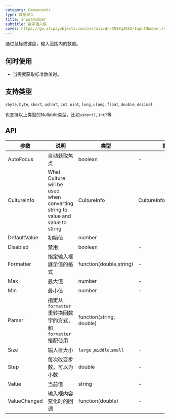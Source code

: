 ```yaml
---
category: Components
type: 数据录入
title: InputNumber
subtitle: 数字输入框
cover: https://gw.alipayobjects.com/zos/alicdn/XOS8qZ0kU/InputNumber.svg
---
```


通过鼠标或键盘，输入范围内的数值。

## 何时使用

- 当需要获取标准数值时。

## 支持类型

`sbyte`, `byte`, `short`, `ushort`, `int`, `uint`, `long`, `ulong`, `float`, `double`, `decimal`

也支持以上类型的Nullable类型，比如`ushort?`, `int?`等

## API

| 参数             | 说明                                         | 类型          | 默认值    |
| ---------------- | -------------------------------------------- | ------------- | --------- |
| AutoFocus | 自动获取焦点                              | boolean        | -         |
| CultureInfo          | What Culture will be used when converting string to value and value to string           | CultureInfo         | CultureInfo.CurrentCulture       |
| DefaultValue            | 初始值           | number         |
| Disabled            |禁用           | boolean         |-       |
| Formatter |指定输入框展示值的格式      | function(double,string)        | -         |
| Max              | 最大值       | number        | -        |
| Min |  	最小值                            | number        | -         |
| Parser | 指定从 `formatter` 里转换回数字的方式，和 `formatter` 搭配使用        | function(string, double)           |
| Size | 	输入框大小                            | `large` ,`middle`,`small`        | -        |
| Step | 每次改变步数，可以为小数                            | double        | -         |
| Value            |当前值 | string  | -         |
| ValueChanged |输入框内容变化时的回调                     | function(double)        | -        |



